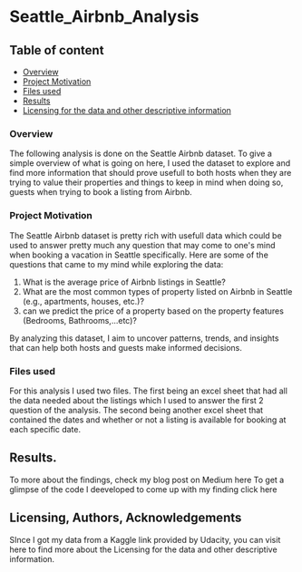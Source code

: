# Seattle_Airbnb_Analysis

## Table of content
* [Overview](#section-2)
* [Project Motivation](#section-3)
* [Files used](#section-4)
* [Results](#section-5)
* [Licensing for the data and other descriptive information](#section-6)

### Overview

The following analysis is done on the Seattle Airbnb dataset. To give a simple overview of what is going on here, I used the dataset to explore and find more information that should prove usefull to both hosts when they are trying to value their properties and things to keep in mind when doing so, guests when trying to book a listing from Airbnb. 

### Project Motivation

The Seattle Airbnb dataset is pretty rich with usefull data which could be used to answer pretty much any question that may come to one's mind when booking a vacation in Seattle specifically.
Here are some of the questions that came to my mind while exploring the data:
 1. What is the average price of Airbnb listings in Seattle?
 2. What are the most common types of property listed on Airbnb in Seattle (e.g., apartments, houses, etc.)?
 3. can we predict the price of a property based on the property features (Bedrooms, Bathrooms,...etc)?

By analyzing this dataset, I aim to uncover patterns, trends, and insights that can help both hosts and guests make informed decisions.

### Files used

For this analysis I used two files. The first being an excel sheet that had all the data needed about the listings which I used to answer the first 2 question of the analysis. The second being another excel sheet that contained the dates and whether or not a listing is available for booking at each specific date.

## Results.

To more about the findings, check my blog post on Medium here
To get a glimpse of the code I deeveloped to come up with my finding click here

## Licensing, Authors, Acknowledgements

SInce I got my data from a Kaggle link provided by Udacity, you can visit here to find more about the Licensing for the data and other descriptive information.
